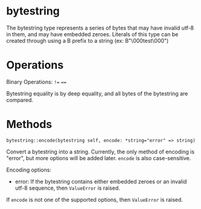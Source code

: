 bytestring
==========

The bytestring type represents a series of bytes that may have invalid utf-8 in them, and may have embedded zeroes. Literals of this type can be created through using a B prefix to a string (ex: B"\000test\000")

# Operations

Binary Operations: `!=` `==`

Bytestring equality is by deep equality, and all bytes of the bytestring are compared.

# Methods

`bytestring::encode(bytestring self, encode: *string="error" => string)`

Convert a bytestring into a string. Currently, the only method of encoding is "error", but more options will be added later. `encode` is also case-sensitive.

Encoding options:

* error: If the bytestring contains either embedded zeroes or an invalid utf-8 sequence, then `ValueError` is raised.

If `encode` is not one of the supported options, then `ValueError` is raised.
